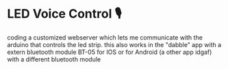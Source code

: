 # LED Voice Control 🎙️
coding a customized webserver which lets me communicate with the arduino that controls the led strip.
this also works in the "dabble" app with a extern bluetooth module BT-05 for IOS or for Android (a other app idgaf) with a different bluetooth module
